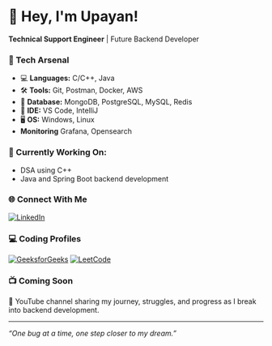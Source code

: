 # 👋 Hey, I'm Upayan!

**Technical Support Engineer** | Future Backend Developer  

### 🚀 Tech Arsenal
- 💻 **Languages:** C/C++, Java
- 🛠️ **Tools:** Git, Postman, Docker, AWS
- 🧠 **Database:** MongoDB, PostgreSQL, MySQL, Redis
- 🧰 **IDE:** VS Code, IntelliJ
- 🖥️ **OS:** Windows, Linux
- **Monitoring** Grafana, Opensearch

### 🔄 Currently Working On:
- DSA using C++
- Java and Spring Boot backend development

### 🌐 Connect With Me
[![LinkedIn](https://img.shields.io/badge/LinkedIn-blue?logo=linkedin&logoColor=white)](https://www.linkedin.com/in/upayan-adhikary/)

### 💻 Coding Profiles
[![GeeksforGeeks](https://img.shields.io/badge/GFG-27AE60?logo=geeksforgeeks&logoColor=white)](https://www.geeksforgeeks.org/user/upayan/)
[![LeetCode](https://img.shields.io/badge/LeetCode-FFA116?logo=leetcode&logoColor=white)](https://leetcode.com/u/gamersparadise0007/)

### 📺 Coming Soon
🎥 YouTube channel sharing my journey, struggles, and progress as I break into backend development.

---

_“One bug at a time, one step closer to my dream.”_
